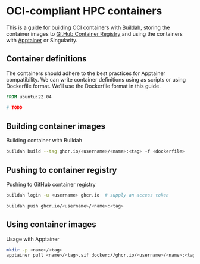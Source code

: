# OCI-compliant HPC containers
This is a guide for building OCI containers with [Buildah](https://github.com/containers/buildah), storing the container images to [GitHub Container Registry](https://docs.github.com/en/packages/working-with-a-github-packages-registry/working-with-the-container-registry) and using the containers with [Apptainer](https://github.com/apptainer/apptainer) or Singularity.


## Container definitions
The containers should adhere to the best practices for Apptainer compatibility.
We can write container definitions using as scripts or using Dockerfile format.
We'll use the Dockerfile format in this guide.

```dockerfile
FROM ubuntu:22.04

# TODO
```


## Building container images
Building container with Buildah

```sh
buildah build --tag ghcr.io/<username>/<name>:<tag> -f <dockerfile>
```


## Pushing to container registry
Pushing to GitHub container registry

```sh
buildah login -u <username> ghcr.io  # supply an access token
```

```sh
buildah push ghcr.io/<username>/<name>:<tag>
```


## Using container images
Usage with Apptainer

```sh
mkdir -p <name>/<tag>
apptainer pull <name>/<tag>.sif docker://ghcr.io/<username>/<name>:<tag>
```
